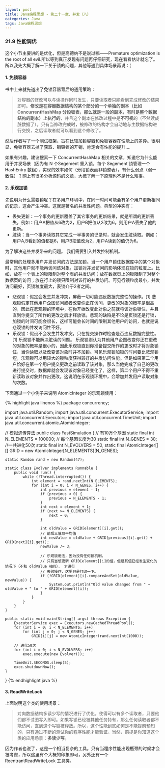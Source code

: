 ```yaml
---
layout: post
title: Java编程思想 - 第二十一章、并发（八）
categories: Java
tags: Java编程思想
---
```


### 21.9 性能调优

这个小节主要讲的是优化，但是高德纳不是说过嘛——Premature optimization is the root of all evil.所以等到真正发现有问题再仔细研究，现在看看估计就忘了。所以我先大概了解一下关于锁的问题，其他等遇到具体场景再说：）

#### 1. 免锁容器

书中上来就先道出了免锁容器背后的通用策略：

> 对容器的修改可以与读操作同时发生，只要读取者只能看到完成修改的结果即可。**修改是在容器数据结构的某个部分的一个单独的副本（比如 ConcurrentHashMap 分段锁表，那么就是一段的副本，有时是整个数据结构的副本）上执行的**，并且这个副本在修改过程中是**不可视**的（不然读成脏数据了）。只有当修改完成时，被修改的结构才会自动地与主数据结构进行交换，之后读取者就可以看到这个修改了。

然后作者写了一个测试框架，旨在比较加锁容器和免锁容器在性能上的差异。很明显，免锁容器去掉了获取、销毁锁的开销，肯定会有性能的提升....

如果有兴趣，建议搜索一下 ConcurrentHashMap 相关的文章，知道它为什么能用于并发场景（因为有 N 个Segement 重入锁，每个 Segement 锁管理一个 HashEntry 数组），实现的效率如何（分段锁表而非锁整表），有什么弱点（弱一致性）？网上有很多分析源码的文章，大概了解一下原理也不是什么难事。

#### 2. 乐观加锁

<!-- 这一点主要讲了乐观锁和悲观锁，但是讲的太少，去网上搜索了一下，效果也不是很好，都是抄的。。。。。我只能大概说下他们的基本意思，具体的话等去问问同事。来源：[乐观锁与悲观锁的区别](http://www.cnblogs.com/Bob-FD/p/3352216.html) -->

先说明为什么需要锁呢？在多用户环境中，在同一时间可能会有多个用户更新相同的记录，这会产生冲突。这就是著名的并发性问题。典型的冲突有：

* 丢失更新：一个事务的更新覆盖了其它事务的更新结果，就是所谓的更新丢失。例如：用户A把值从6改为2，用户B把值从2改为6，则用户A丢失了他的更新。
* 脏读：当一个事务读取其它完成一半事务的记录时，就会发生脏读取。例如：用户A,B看到的值都是6，用户B把值改为2，用户A读到的值仍为6。

为了解决这些并发带来的问题。 我们需要引入并发控制机制。

最常用的处理多用户并发访问的方法是加锁。当一个用户锁住数据库中的某个对象时，其他用户就不能再访问该对象。加锁对并发访问的影响体现在锁的粒度上。比如，放在一个表上的锁限制对整个表的并发访问；放在数据页上的锁限制了对整个数据页的访问；放在行上的锁只限制对该行的并发访问。可见行锁粒度最小，并发访问最好，页锁粒度最大，表锁介于2者之间。

* 悲观锁：假定会发生并发冲突，屏蔽一切可能违反数据完整性的操作。[1]      悲观锁假定其他用户企图访问或者改变你正在访问、更改的对象的概率是很高的，因此在悲观锁的环境中，在你开始改变此对象之前就将该对象锁住，并且直到你提交了所作的更改之后才释放锁。悲观的缺陷是不论是页锁还是行锁，加锁的时间可能会很长，这样可能会长时间的限制其他用户的访问，也就是说悲观锁的并发访问性不好。
* 乐观锁：假设不会发生并发冲突，只在提交操作时检查是否违反数据完整性。[1] 乐观锁不能解决脏读的问题。    乐观锁则认为其他用户企图改变你正在更改的对象的概率是很小的，因此乐观锁直到你准备提交所作的更改时才将对象锁住，当你读取以及改变该对象时并不加锁。可见乐观锁加锁的时间要比悲观锁短，乐观锁可以用较大的锁粒度获得较好的并发访问性能。但是如果第二个用户恰好在第一个用户提交更改之前读取了该对象，那么当他完成了自己的更改进行提交时，数据库就会发现该对象已经变化了，这样，第二个用户不得不重新读取该对象并作出更改。这说明在乐观锁环境中，会增加并发用户读取对象的次数。

下面通过一个小例子来说明 AtomicInteger 的乐观锁使用：

{% highlight java linenos %}
package concurrency;

import java.util.Random;
import java.util.concurrent.ExecutorService;
import java.util.concurrent.Executors;
import java.util.concurrent.TimeUnit;
import java.util.concurrent.atomic.AtomicInteger;

// 模拟遗传算法
public class FastSimulation {
	// 有10万个基因
    static final int N_ELEMENTS = 100000;
    // 每个基因长度为30
    static final int N_GENES = 30;
    //一共进化50次
    static final int N_EVOLVERS = 50;
    static final AtomicInteger[][] GRID = new AtomicInteger[N_ELEMENTS][N_GENES];

    static Random rand = new Random(47);

    static class Evolver implements Runnable {
        public void run() {
            while (!Thread.interrupted()) {
                int element = rand.nextInt(N_ELEMENTS);
                for (int i = 0; i < N_GENES; i++) {
                    int previous = element - 1;
                    if (previous < 0) {
                        previous = N_ELEMENTS - 1;
                    }
                    int next = element + 1;
                    if (next >= N_ELEMENTS) {
                        next = 0;
                    }

                    int oldValue = GRID[element][i].get();
                    // 前后三值取平均值
                    int newValue = oldValue + GRID[previous][i].get() + GRID[next][i].get();
                    newValue /= 3;

                    // 乐观锁用法，因为没有任何锁机制。
                    // 只有当想更新 GRID[element][i]的值，但是其值已经发生变化的情况下（不和 oldValue 相同）， 才进行
                    // 失败操作，这里只是打印一下。
                    if (!GRID[element][i].compareAndSet(oldValue, newValue)) {
                        System.out.println("Old value changed from " + oldValue + " to " + GRID[element][i]);
                    }
                }
            }
        }
    }

    public static void main(String[] args) throws Exception {
        ExecutorService exec = Executors.newCachedThreadPool();
        for (int i = 0; i < N_ELEMENTS; i++)
            for (int j = 0; j < N_GENES; j++)
                GRID[i][j] = new AtomicInteger(rand.nextInt(1000));

        // 进化50次
        for (int i = 0; i < N_EVOLVERS; i++)
            exec.execute(new Evolver());

        TimeUnit.SECONDS.sleep(5);
        exec.shutdownNow();
    }
}
{% endhighlight java %}


#### 3. ReadWriteLock

上面说明这个类的使用场景：

> 对向数据结构多读少写的情况进行了优化。使得可以有多个读取者，只要他们都不试图写入即可。如果写锁已经被其他任务持有，那么任何读取者都不能访问，直到这个写锁被释放。所以，这个性能到底如何是不能提前预知的，只有通过不断的测试你的程序性能才能验证。当然，前提是你知道这个类的应用场景：**多读少写**。

因为作者也说了，这是一个相当复杂的工具，只有当程序性能出现瓶颈的时候才会被考虑，所以这里有个大概的印象即可，另外还有一个 ReentrantReadWriteLock 工具类。